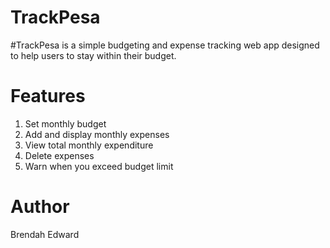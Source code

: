 # TrackPesa
#TrackPesa is a simple budgeting and expense tracking web app designed to help users to stay within their budget.

# Features
1. Set monthly budget
2. Add and display monthly expenses
3. View total monthly expenditure
4. Delete expenses
5. Warn when you exceed budget limit

# Author
Brendah Edward
